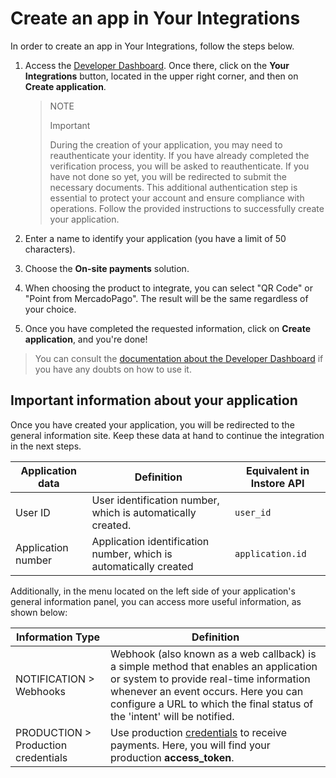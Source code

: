 # Create an app in Your Integrations

In order to create an app in Your Integrations, follow the steps below.

1. Access the [Developer Dashboard](https://www.mercadopago[FAKER][URL][DOMAIN]/developers/e). Once there, click on the **Your Integrations** button, located in the upper right corner, and then on **Create application**.

    > NOTE
    >
    > Important
    >
    > During the creation of your application, you may need to reauthenticate your identity. If you have already completed the verification process, you will be asked to reauthenticate. If you have not done so yet, you will be redirected to submit the necessary documents. This additional authentication step is essential to protect your account and ensure compliance with operations. Follow the provided instructions to successfully create your application.

2. Enter a name to identify your application (you have a limit of 50 characters).
3. Choose the **On-site payments** solution.
4. When choosing the product to integrate, you can select "QR Code" or "Point from MercadoPago". The result will be the same regardless of your choice.
5. Once you have completed the requested information, click on **Create application**, and you're done!


> You can consult the [documentation about the Developer Dashboard](/developers/en/docs/ecosistema-presencial/additional-content/your-integrations/dashboard) if you have any doubts on how to use it.


## Important information about your application

Once you have created your application, you will be redirected to the general information site. Keep these data at hand to continue the integration in the next steps. 

| Application data  | Definition                                                | Equivalent in Instore API |
|-------------------|-----------------------------------------------------------|-----------------------------------------------|
| User ID           | User identification number, which is automatically created. | `user_id`                                      |
| Application number | Application identification number, which is automatically created | `application.id`                                |

Additionally, in the menu located on the left side of your application's general information panel, you can access more useful information, as shown below: 

| Information Type       | Definition                                                                                     |
|------------------------|------------------------------------------------------------------------------------------------|
| NOTIFICATION > Webhooks | Webhook (also known as a web callback) is a simple method that enables an application or system to provide real-time information whenever an event occurs. Here you can configure a URL to which the final status of the 'intent' will be notified. |
| PRODUCTION > Production credentials | Use production [credentials](/developers/en/docs/ecosistema-presencial/additional-content/your-integrations/credentials) to receive payments. Here, you will find your production **access_token**. |

